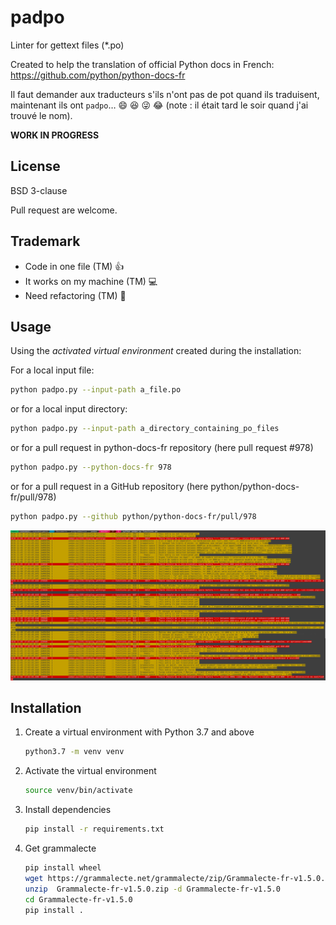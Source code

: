 # padpo

Linter for gettext files (*.po)

Created to help the translation of official Python docs in French: https://github.com/python/python-docs-fr

Il faut demander aux traducteurs s'ils n'ont pas de pot quand ils traduisent, maintenant ils ont `padpo`…
:smile: :laughing: :stuck_out_tongue_winking_eye: :joy: (note : il était tard le soir quand j'ai trouvé le nom).

**WORK IN PROGRESS**

## License

BSD 3-clause

Pull request are welcome.

## Trademark

* Code in one file (TM) :+1:
* It works on my machine (TM) :computer:
* Need refactoring (TM) :construction_worker:

## Usage

Using the *activated virtual environment* created during the installation:

For a local input file:

```bash
python padpo.py --input-path a_file.po
```

or for a local input directory:

```bash
python padpo.py --input-path a_directory_containing_po_files
```

or for a pull request in python-docs-fr repository (here pull request #978)

```bash
python padpo.py --python-docs-fr 978
```

or for a pull request in a GitHub repository (here python/python-docs-fr/pull/978)

```bash
python padpo.py --github python/python-docs-fr/pull/978
```

![Screenshot](screenshot.png)

## Installation

1. Create a virtual environment with Python 3.7 and above

   ```bash
   python3.7 -m venv venv
   ```

2. Activate the virtual environment

   ```bash
   source venv/bin/activate
   ```

3. Install dependencies

   ```bash
   pip install -r requirements.txt
   ```

4. Get grammalecte

   ```bash
   pip install wheel
   wget https://grammalecte.net/grammalecte/zip/Grammalecte-fr-v1.5.0.zip
   unzip  Grammalecte-fr-v1.5.0.zip -d Grammalecte-fr-v1.5.0
   cd Grammalecte-fr-v1.5.0
   pip install .
   ```
